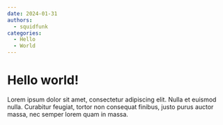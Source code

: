 ```yaml
---
date: 2024-01-31
authors:
  - squidfunk
categories:
  - Hello
  - World
---
```


# Hello world!

Lorem ipsum dolor sit amet, consectetur adipiscing elit. Nulla et euismod
nulla. Curabitur feugiat, tortor non consequat finibus, justo purus auctor
massa, nec semper lorem quam in massa.
